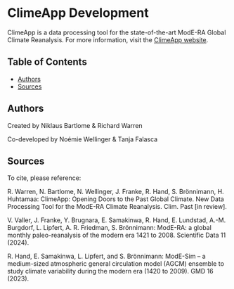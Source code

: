 # ClimeApp Development

ClimeApp is a data processing tool for the state-of-the-art ModE-RA Global Climate Reanalysis. For more information, visit the [ClimeApp website](https://mode-ra.unibe.ch/climeapp/).

## Table of Contents
* [Authors](#Authors)
* [Sources](#Sources)

## Authors
Created by Niklaus Bartlome & Richard Warren

Co-developed by Noémie Wellinger & Tanja Falasca

## Sources
To cite, please reference:

R. Warren, N. Bartlome, N. Wellinger, J. Franke, R. Hand, S. Brönnimann, H. Huhtamaa: ClimeApp: Opening Doors to the Past Global Climate. New Data Processing Tool for the ModE-RA Climate Reanalysis. Clim. Past [in review].

V. Valler, J. Franke, Y. Brugnara, E. Samakinwa, R. Hand, E. Lundstad, A.-M. Burgdorf, L. Lipfert, A. R. Friedman, S. Brönnimann: ModE-RA: a global monthly paleo-reanalysis of the modern era 1421 to 2008. Scientific Data 11 (2024).

R. Hand, E. Samakinwa, L. Lipfert, and S. Brönnimann: ModE-Sim – a medium-sized atmospheric general circulation model (AGCM) ensemble to study climate variability during the modern era (1420 to 2009). GMD 16 (2023).
